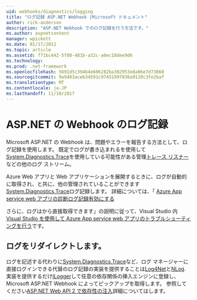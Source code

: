 ```yaml
---
uid: webhooks/diagnostics/logging
title: "ログ記録 ASP.NET Webhook |Microsoft ドキュメント"
author: rick-anderson
description: "ASP.NET Webhook でのログ記録を行う方法です。"
ms.author: aspnetcontent
manager: wpickett
ms.date: 01/17/2012
ms.topic: article
ms.assetid: f71bc442-5f80-481b-a32c-a0ec18dee9d6
ms.technology: 
ms.prod: .net-framework
ms.openlocfilehash: 5691d5c394b4e606282ba302953e8a06e7d73860
ms.sourcegitcommit: 9a9483aceb34591c97451997036a9120c3fe2baf
ms.translationtype: MT
ms.contentlocale: ja-JP
ms.lasthandoff: 11/10/2017
---
```

# <a name="aspnet-webhooks-logging"></a>ASP.NET の Webhook のログ記録

Microsoft ASP.NET の Webhook は、問題やエラーを報告する方法として、ログ記録を使用します。 既定でログが書き込まれるを使用して[System.Diagnostics.Trace](https://msdn.microsoft.com/en-us/library/system.diagnostics.trace)を使用している可能性がある管理[トレース リスナー](https://msdn.microsoft.com/en-us/library/system.diagnostics.tracelistener.aspx)などの他のログ ストリーム。

Azure Web アプリと Web アプリケーションを展開するときに、ログが自動的に取得され、と共に、他の管理されていることができます[System.Diagnostics.Trace](https://msdn.microsoft.com/en-us/library/system.diagnostics.trace)ログ記録します。 詳細については、「 [Azure App service web アプリの診断ログ記録有効にする](https://azure.microsoft.com/en-us/documentation/articles/web-sites-enable-diagnostic-log/)

さらに、ログはから直接取得できます」の説明に従って、Visual Studio 内[Visual Studio を使用して Azure App service web アプリのトラブルシューティングを行う](https://azure.microsoft.com/en-us/documentation/articles/web-sites-dotnet-troubleshoot-visual-studio/#webserverlogs)です。

## <a name="redirecting-logs"></a>ログをリダイレクトします。

ログを記述する代わりに[System.Diagnostics.Trace](https://msdn.microsoft.com/en-us/library/system.diagnostics.trace)など、ログ マネージャーに直接ログインできる代替のログ記録の実装を提供することは[Log4Net](http://logging.apache.org/log4net/)と[NLog](http://nlog-project.org/). 実装を提供するだけ[ILogger](https://github.com/aspnet/WebHooks/blob/master/src/Microsoft.AspNet.WebHooks.Common/Diagnostics/ILogger.cs)して任意の依存関係の挿入エンジンに登録し、Microsoft ASP.NET Webhook によってピックアップを取得します。 参照してください[ASP.NET Web API 2 で依存性の注入](https://www.asp.net/web-api/overview/advanced/dependency-injection)詳細についてはします。
